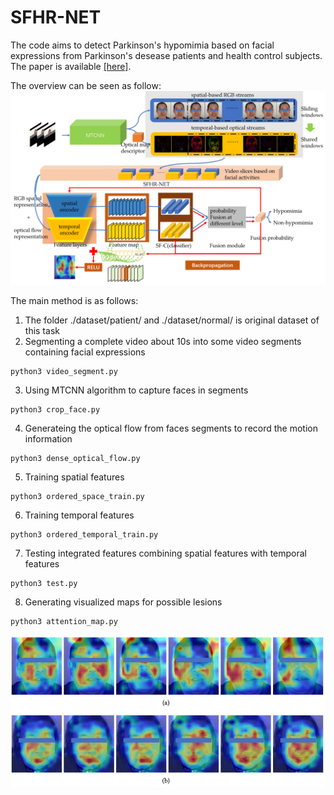 # SFHR-NET

The code aims to detect Parkinson's hypomimia based on facial expressions from Parkinson's desease patients and health control subjects.
The paper is available [[here]](https://dl.acm.org/doi/abs/10.1145/3476778).

The overview can be seen as follow:
![the overview can be seen as follow](https://github.com/ronronnersu/SFHR-NET/blob/main/figure/overview.png)

The main method is as follows:

1. The folder  ./dataset/patient/  and  ./dataset/normal/  is original dataset of this task  
2. Segmenting a complete video about 10s into some video segments containing facial expressions 
```
python3 video_segment.py
```
3. Using MTCNN algorithm to capture faces in segments  
```
python3 crop_face.py
```
4. Generateing the optical flow from faces segments to record the motion information
```
python3 dense_optical_flow.py
```
5. Training spatial features
```
python3 ordered_space_train.py
```
6. Training temporal features
```
python3 ordered_temporal_train.py
```
7. Testing integrated features combining spatial features with temporal features
```
python3 test.py
```
8. Generating visualized maps for possible lesions
```
python3 attention_map.py
```

![the visualized result can be seen as follow](https://github.com/ronronnersu/SFHR-NET/blob/main/figure/attention_map.png)
